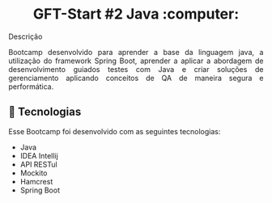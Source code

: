 <h1 align="center"> GFT-Start #2 Java :computer: </h1>
Descrição
<p align="justify"> Bootcamp desenvolvido para aprender a base da linguagem java, a utilização do framework Spring Boot, aprender a aplicar a abordagem de desenvolvimento guiados testes com Java e criar soluções de gerenciamento aplicando conceitos de QA de maneira segura e performática. </p>

## 🚀 Tecnologias

Esse Bootcamp foi desenvolvido com as seguintes tecnologias:

- Java
- IDEA Intellij
- API RESTul
- Mockito
- Hamcrest
- Spring Boot


